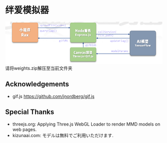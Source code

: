 # 绊爱模拟器
![architecture](./Arch.png)
请将weights.zip解压至当前文件夹
## Acknowledgements
* gif.js https://github.com/jnordberg/gif.js
## Special Thanks
* threejs.org: Applying Three.js WebGL Loader to render MMD models on web pages.
* kizunaai.com: モデルは無料でご利用いただけます.